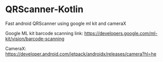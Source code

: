 # QRScanner-Kotlin
Fast android QRScanner using google ml kit and cameraX

Google ML kit barcode scanning link: https://developers.google.com/ml-kit/vision/barcode-scanning

CameraX: https://developer.android.com/jetpack/androidx/releases/camera?hl=he
